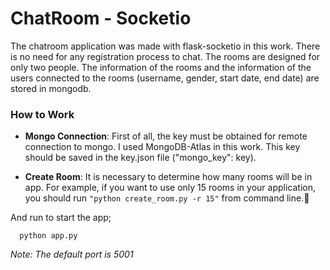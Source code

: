 # ChatRoom - Socketio


The chatroom application was made with flask-socketio in this work. There is no need for any registration process to chat. The rooms are designed for only two people. The information of the rooms and the information of the users connected to the rooms (username, gender, start date, end date) are stored in mongodb.


### How to Work

* __Mongo Connection__:  First of all, the key must be obtained for remote connection to mongo. I used MongoDB-Atlas in this work. This key should be saved in the key.json file ("mongo_key": key).

* __Create Room__:  It is necessary to determine how many rooms will be in app. For example, if you want to use only 15 rooms in your application, you should run  `"python create_room.py -r 15"` from command line.

And run to start the app;

```
  python app.py
```  

_Note: The default port is 5001_




